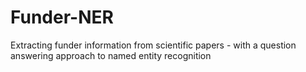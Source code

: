 # Funder-NER
Extracting funder information from scientific papers - with a question answering approach to named entity recognition
